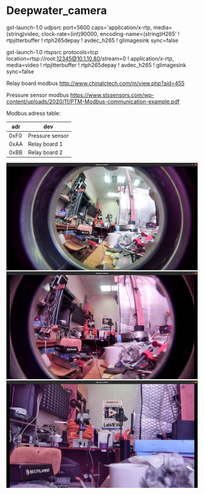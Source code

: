# Deepwater_camera

gst-launch-1.0 udpsrc port=5600 caps='application/x-rtp, media=(string)video, clock-rate=(int)90000, encoding-name=(string)H265' ! rtpjitterbuffer ! rtph265depay ! avdec_h265 ! glimagesink sync=false

gst-launch-1.0 rtspsrc protocols=tcp location=rtsp://root:12345@10.1.10.80/stream=0 ! application/x-rtp, media=video ! rtpjitterbuffer ! rtph265depay ! avdec_h265 ! glimagesink sync=false

Relay board modbus
http://www.chinalctech.com/m/view.php?aid=455

Pressure sensor modbus
https://www.stssensors.com/wp-content/uploads/2020/11/PTM-Modbus-communication-example.pdf

Modbus adress table:

| adr  | dev             |
|------|-----------------|
| 0xF0 | Pressure sensor |
| 0xAA | Relay board 1   |
| 0xBB | Relay board 2   |

![1.7mm](/cam/1.7mm.png)
![2.5mm](/cam/2.5mm.png)
![5mm](/cam/5mm.png)
